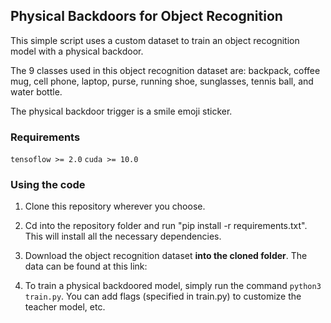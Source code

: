 ## Physical Backdoors for Object Recognition

This simple script uses a custom dataset to train an object recognition model with a physical backdoor.

The 9 classes used in this object recognition dataset are: backpack, coffee mug, cell phone, laptop, purse, running shoe, sunglasses, tennis ball, and water bottle. 

The physical backdoor trigger is a smile emoji sticker.

### Requirements

`tensoflow >= 2.0`
`cuda >= 10.0`

### Using the code

1. Clone this repository wherever you choose.

2. Cd into the repository folder and run "pip install -r requirements.txt". This will install all the necessary dependencies.

2. Download the object recognition dataset __into the cloned folder__. The data can be found at this link: 

2. To train a physical backdoored model, simply run the command `python3 train.py`. You can add flags (specified in train.py) to customize the teacher model, etc. 
